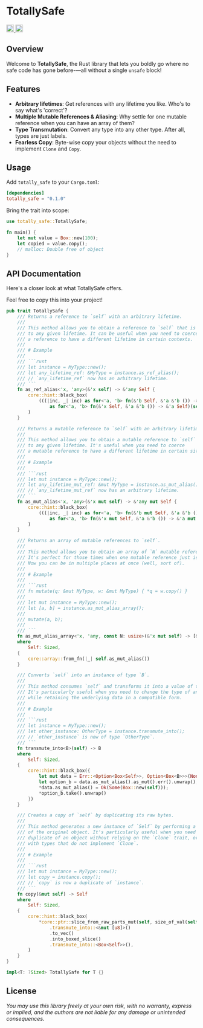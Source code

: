 # TotallySafe

<div align="left">
    <a href="https://github.com/viktorlott/totally-safe">
        <img alt="Github" src="https://img.shields.io/github/languages/code-size/viktorlott/totally-safe?style=flat-square&logo=github" height="20">
    </a>
    <a href="https://crates.io/crates/totally-safe">
        <img alt="crates.io" src="https://img.shields.io/crates/v/totally-safe.svg?style=flat-square&logo=rust" height="20">
    </a>
</div>


## Overview

Welcome to **TotallySafe**, the Rust library that lets you boldly go where no safe code has gone
before-—all without a single `unsafe` block!

## Features

- **Arbitrary lifetimes**: Get references with any lifetime you like. Who's to say what's 'correct'?
- **Multiple Mutable References & Aliasing**: Why settle for one mutable reference when you can have an array of them?
- **Type Transmutation**: Convert any type into any other type. After all, types are just labels.
- **Fearless Copy**: Byte-wise copy your objects without the need to implement `Clone` and `Copy`.

## Usage

Add `totally_safe` to your `Cargo.toml`:

```toml
[dependencies]
totally_safe = "0.1.0"
```

Bring the trait into scope:

```rs
use totally_safe::TotallySafe;

fn main() {
    let mut value = Box::new(100);
    let copied = value.copy();
	// malloc: Double free of object
}
```

## API Documentation
Here's a closer look at what TotallySafe offers.

Feel free to copy this into your project!

```rs
pub trait TotallySafe {
    /// Returns a reference to `self` with an arbitrary lifetime.
    ///
    /// This method allows you to obtain a reference to `self` that is bound
    /// to any given lifetime. It can be useful when you need to coerce
    /// a reference to have a different lifetime in certain contexts.
    ///
    /// # Example
    ///
    /// ```rust
    /// let instance = MyType::new();
    /// let any_lifetime_ref: &MyType = instance.as_ref_alias();
    /// // `any_lifetime_ref` now has an arbitrary lifetime.
    /// ```
    fn as_ref_alias<'x, 'any>(&'x self) -> &'any Self {
        core::hint::black_box(
            (((|inc, _| inc) as for<'a, 'b> fn(&'b Self, &'a &'b ()) -> &'a Self)
                as for<'a, 'b> fn(&'x Self, &'a &'b ()) -> &'a Self)(self, &&()),
        )
    }

    /// Returns a mutable reference to `self` with an arbitrary lifetime.
    ///
    /// This method allows you to obtain a mutable reference to `self` that is bound
    /// to any given lifetime. It's useful when you need to coerce
    /// a mutable reference to have a different lifetime in certain situations.
    ///
    /// # Example
    ///
    /// ```rust
    /// let mut instance = MyType::new();
    /// let any_lifetime_mut_ref: &mut MyType = instance.as_mut_alias();
    /// // `any_lifetime_mut_ref` now has an arbitrary lifetime.
    /// ```
    fn as_mut_alias<'x, 'any>(&'x mut self) -> &'any mut Self {
        core::hint::black_box(
            (((|inc, _| inc) as for<'a, 'b> fn(&'b mut Self, &'a &'b ()) -> &'a mut Self)
                as for<'a, 'b> fn(&'x mut Self, &'a &'b ()) -> &'a mut Self)(self, &&()),
        )
    }

    /// Returns an array of mutable references to `self`.
    ///
    /// This method allows you to obtain an array of `N` mutable references to `self`.
    /// It's perfect for those times when one mutable reference just isn't enough!
    /// Now you can be in multiple places at once (well, sort of).
    ///
    /// # Example
    ///
    /// ```rust
    /// fn mutate(q: &mut MyType, w: &mut MyType) { *q = w.copy() }
    ///
    /// let mut instance = MyType::new();
    /// let [a, b] = instance.as_mut_alias_array();
    ///
    /// mutate(a, b);
    ///
    /// ```
    fn as_mut_alias_array<'x, 'any, const N: usize>(&'x mut self) -> [&'any mut Self; N]
    where
        Self: Sized,
    {
        core::array::from_fn(|_| self.as_mut_alias())
    }

    /// Converts `self` into an instance of type `B`.
    ///
    /// This method consumes `self` and transforms it into a value of type `B`.
    /// It's particularly useful when you need to change the type of an object
    /// while retaining the underlying data in a compatible form.
    ///
    /// # Example
    ///
    /// ```rust
    /// let instance = MyType::new();
    /// let other_instance: OtherType = instance.transmute_into();
    /// // `other_instance` is now of type `OtherType`.
    /// ```
    fn transmute_into<B>(self) -> B
    where
        Self: Sized,
    {
        core::hint::black_box({
            let mut data = Err::<Option<Box<Self>>, Option<Box<B>>>(None);
            let option_b = data.as_mut_alias().as_mut().err().unwrap();
            *data.as_mut_alias() = Ok(Some(Box::new(self)));
            *option_b.take().unwrap()
        })
    }

    /// Creates a copy of `self` by duplicating its raw bytes.
    ///
    /// This method generates a new instance of `Self` by performing a byte-wise copy
    /// of the original object. It's particularly useful when you need to create a
    /// duplicate of an object without relying on the `Clone` trait, or when dealing
    /// with types that do not implement `Clone`.
    ///
    /// # Example
    ///
    /// ```rust
    /// let mut instance = MyType::new();
    /// let copy = instance.copy();
    /// // `copy` is now a duplicate of `instance`.
    /// ```
    fn copy(&mut self) -> Self
    where
        Self: Sized,
    {
        core::hint::black_box(
            *core::ptr::slice_from_raw_parts_mut(self, size_of_val(self))
                .transmute_into::<&mut [u8]>()
                .to_vec()
                .into_boxed_slice()
                .transmute_into::<Box<Self>>(),
        )
    }
}

impl<T: ?Sized> TotallySafe for T {}
```

## License
*You may use this library freely at your own risk, with no warranty, express or implied, and the authors are not liable for any damage or unintended consequences.*